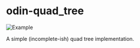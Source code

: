 # odin-quad_tree

![Example](sci4me.github.com/odin-quad_tree/extra/example.gif)

A simple (incomplete-ish) quad tree implementation.